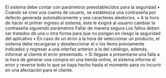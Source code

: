 El sistema debe contar con parámetros preestablecidos para la seguridad
• Cuando se cree una cuenta de usuario, se establezca una contraseña por defecto generada automáticamente y sea caracteres aleatorios.
• A la hora de hacer el primer ingreso al sistema, este le exigirá al usuario cambiar la contraseña siguiendo parámetros
Fallar de manera segura
Los fallos deben ser tratados de una u otra forma para que no pongan en riesgo la seguridad del aplicativo
• En caso de un error a la hora de seleccionar un producto, el sistema debe recargarse y deseleccionar el o los ítems previamente indicados y regresar a una interfaz anterior a la del catálogo, además, informar al cliente el error presentado.
• Si llegase a presentarse una falla a la hora de generar una compra en una tienda online, el sistema informe el error y reverse todo lo que se haya hecho hasta el momento para no incurrir en una afectación para el cliente.

